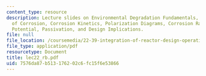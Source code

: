 ```yaml
---
content_type: resource
description: Lecture slides on Environmental Degradation Fundamentals, Thermodynamics
  of Corrosion, Corrosion Kinetics, Polarization Diagrams, Corrosion Rate and Corrosion
  Potential, Passivation, and Design Implications.
file: null
file_location: /coursemedia/22-39-integration-of-reactor-design-operations-and-safety-fall-2006/7576da87b513176202c6fc15f6e53866_lec22_rb.pdf
file_type: application/pdf
resourcetype: Document
title: lec22_rb.pdf
uid: 7576da87-b513-1762-02c6-fc15f6e53866
---
```

